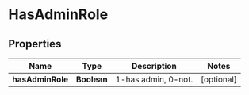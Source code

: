 
# HasAdminRole

## Properties
Name | Type | Description | Notes
------------ | ------------- | ------------- | -------------
**hasAdminRole** | **Boolean** | 1-has admin, 0-not. |  [optional]



